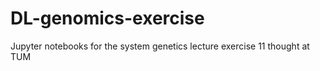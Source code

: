 # DL-genomics-exercise
Jupyter notebooks for the system genetics lecture exercise 11 thought at TUM
